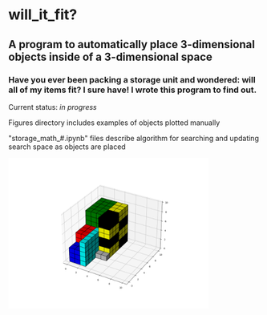 # will_it_fit?

## A program to automatically place 3-dimensional objects inside of a 3-dimensional space
### Have you ever been packing a storage unit and wondered: will all of my items fit? I sure have! I wrote this program to find out.

Current status: *in progress*

Figures directory includes examples of objects plotted manually

"storage_math_#.ipynb" files describe algorithm for searching and updating search space as objects are placed

<img src="Figures/Figure_3.png" width="400" height="300">
